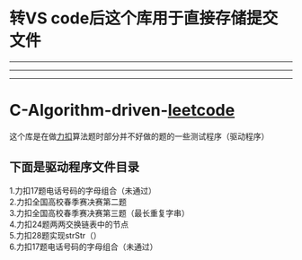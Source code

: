 

# 转VS code后这个库用于直接存储提交文件  

-----

-----

---

# C-Algorithm-driven-[leetcode](https://leetcode-cn.com/)  

这个库是在做[力扣](https://leetcode-cn.com/)算法题时部分并不好做的题的一些测试程序（驱动程序）  

## 下面是驱动程序文件目录  
1.力扣17题电话号码的字母组合（未通过）  
2.力扣全国高校春季赛决赛第二题  
3.力扣全国高校春季赛决赛第三题（最长重复字串）  
4.力扣24题两两交换链表中的节点  
5.力扣28题实现strStr（）  
6.力扣17题电话号码的字母组合（未通过）



